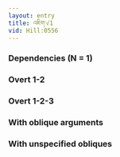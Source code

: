 ```yaml
---
layout: entry
title: འཇིག་√1
vid: Hill:0556
---
```

### Dependencies (N = 1)


### Overt 1-2


### Overt 1-2-3


### With oblique arguments


### With unspecified obliques
